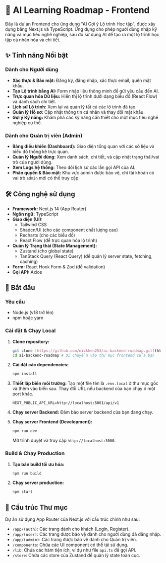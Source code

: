 # 🚀 AI Learning Roadmap - Frontend

Đây là dự án Frontend cho ứng dụng "AI Gợi ý Lộ trình Học tập", được xây dựng bằng Next.js và TypeScript. Ứng dụng cho phép người dùng nhập kỹ năng và mục tiêu nghề nghiệp, sau đó sử dụng AI để tạo ra một lộ trình học tập cá nhân hóa và chi tiết.

## ✨ Tính năng Nổi bật

### Dành cho Người dùng
- **Xác thực & Bảo mật:** Đăng ký, đăng nhập, xác thực email, quên mật khẩu.
- **Tạo Lộ trình bằng AI:** Form nhập liệu thông minh để gửi yêu cầu đến AI.
- **Trực quan hóa Dữ liệu:** Hiển thị lộ trình dưới dạng biểu đồ (React Flow) và danh sách chi tiết.
- **Lịch sử Lộ trình:** Xem lại và quản lý tất cả các lộ trình đã tạo.
- **Quản lý Hồ sơ:** Cập nhật thông tin cá nhân và thay đổi mật khẩu.
- **Gợi ý Kỹ năng:** Khám phá các kỹ năng cần thiết cho một mục tiêu nghề nghiệp cụ thể.

### Dành cho Quản trị viên (Admin)
- **Bảng điều khiển (Dashboard):** Giao diện tổng quan với các số liệu và biểu đồ thống kê trực quan.
- **Quản lý Người dùng:** Xem danh sách, chi tiết, và cập nhật trạng thái/vai trò của người dùng.
- **Xem Logs hệ thống:** Theo dõi lịch sử các lần gọi API của AI.
- **Phân quyền & Bảo mật:** Khu vực admin được bảo vệ, chỉ tài khoản có vai trò `admin` mới có thể truy cập.

## 🛠️ Công nghệ sử dụng

- **Framework:** Next.js 14 (App Router)
- **Ngôn ngữ:** TypeScript
- **Giao diện (UI):**
    - Tailwind CSS
    - Shadcn/UI (cho các component chất lượng cao)
    - Recharts (cho các biểu đồ)
    - React Flow (để trực quan hóa lộ trình)
- **Quản lý Trạng thái (State Management):**
    - Zustand (cho global state)
    - TanStack Query (React Query) (để quản lý server state, fetching, caching)
- **Form:** React Hook Form & Zod (để validation)
- **Gọi API:** Axios

## 🚀 Bắt đầu

### Yêu cầu
- Node.js (v18 trở lên)
- npm hoặc yarn

### Cài đặt & Chạy Local

1.  **Clone repository:**
    ```bash
    git clone [https://github.com/nickken253/ai-backend-roadmap.git](https://github.com/nickken253/ai-backend-roadmap.git)
    cd ai-backend-roadmap # Di chuyển vào thư mục frontend của bạn
    ```

2.  **Cài đặt các dependencies:**
    ```bash
    npm install
    ```

3.  **Thiết lập biến môi trường:**
    Tạo một file tên là `.env.local` ở thư mục gốc và thêm vào biến sau. Thay đổi URL nếu backend của bạn chạy ở một port khác.
    ```env
    NEXT_PUBLIC_API_URL=http://localhost:5001/api/v1
    ```

4.  **Chạy server Backend:**
    Đảm bảo server backend của bạn đang chạy.

5.  **Chạy server Frontend (Development):**
    ```bash
    npm run dev
    ```
    Mở trình duyệt và truy cập `http://localhost:3000`.

### Build & Chạy Production

1.  **Tạo bản build tối ưu hóa:**
    ```bash
    npm run build
    ```

2.  **Chạy server production:**
    ```bash
    npm start
    ```

## 📂 Cấu trúc Thư mục

Dự án sử dụng App Router của Next.js với cấu trúc chính như sau:

-   `/app/(auth)`: Các trang dành cho khách (Login, Register).
-   `/app/(user)`: Các trang được bảo vệ dành cho người dùng đã đăng nhập.
-   `/app/(admin)`: Các trang được bảo vệ dành cho Quản trị viên.
-   `/components`: Chứa các UI component có thể tái sử dụng.
-   `/lib`: Chứa các hàm tiện ích, ví dụ như file `api.ts` để gọi API.
-   `/store`: Chứa các store của Zustand để quản lý state toàn cục.